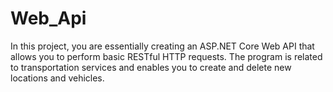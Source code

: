 # Web_Api

In this project, you are essentially creating an ASP.NET Core Web API that allows you to perform basic RESTful HTTP requests.
The program is related to transportation services and enables you to create and delete new locations and vehicles.
